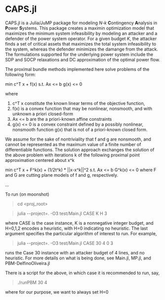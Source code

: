 # CAPS.jl

CAPS.jl is a Julia/JuMP package for modeling *N-k* **C**ontingency **A**nalysis in **P**ower **S**ystems.
This package creates a maximin optimization model that maximizes the minimum system infeasibility by modeling an attacker and a defender of the power system operator.
For a given budget *K*, the attacker finds a set of critical assets that maximizes the total system infeasibility to the system, whereas the defender minimizes the damange from the attack.
The formulations supported for the underlying power system include the SDP and SOCP relaxations and DC approximation of the optimal power flow.

The proximal bundle methods implemented here solve problems of the following form:

min c^T x + f(x)
s.t. Ax <= b
     g(x) <= 0

where 

<ol>
<li> c^T x constitute the known linear terms of the objective function, </li>
<li> f(x) is a convex function that may be nonlinear, nonsmooth, and with unknown a priori closed-form </li>
<li> Ax <= b are the a priori-known affine constraints </li>
<li> g(x) <= 0 is a convex constraint defined by a possibly nonlinear, nonsmooth function g(x) that is not of a priori-known closed form. </li>
</ol>

We assume for the sake of nontriviality that f and g are nonsmooth, and cannot be represented as the maximum value of a finite number of differentiable functions.
The solution approach exchanges the solution of the above problem with iterations k of the following proximal point approximation centered about x^k

min c^T x + F^k(x) + (1/2t^k) * ||x-x^k||^2
s.t. Ax <= b
     G^k(x) <= 0
where F and G are cutting plane models of f and g, respectively.


...

To run (on moonshot)

> cd <proj_root>

> julia --project=. -O3 test/Main.jl CASE K H 3

where CASE is the case instance, K is a nonnegative integer budget, and H=0,1,2 encodes a heuristic, with H=0 indicating no heuristic.
The last argument specifies the particular algorithm of interest to run.
For example,

> julia --project=. -O3 test/Main.jl CASE 30 4 0 3

runs the Case 30 instance with an attacker budget of 4 lines, and no heuristic. For more details on what is being done, see Main.jl, MP.jl, and PBM-DelfinoOliveira.jl

There is a script for the above, in which case it is recommended to run, say,

> ./runPBM 30 4

where for our purpose, we want to always set H=0
